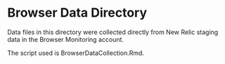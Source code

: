 # Browser Data Directory

Data files in this directory were collected directly from New Relic staging data in the Browser Monitoring account.

The script used is BrowserDataCollection.Rmd.
